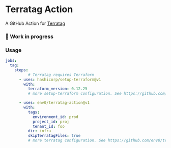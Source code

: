 # Terratag Action
A GitHub Action for [Terratag](https://github.com/env0/terratag)

### 👷‍ Work in progress

### Usage

```yaml
jobs:
  tag:
    steps:
          # Terratag requires Terraform
      - uses: hashicorp/setup-terraform@v1
        with:
          terraform_version: 0.12.25
          # more setup-terraform configuration. See https://github.com/hashicorp/setup-terraform#usage

      - uses: env0/terratag-action@v1
        with:
          tags: 
            environment_id: prod
            project_id: proj
            tenant_id: foo
          dir: infra
          skipTerratagFiles: true
          # more terratag configuration. See https://github.com/env0/terratag#usage
          
```
